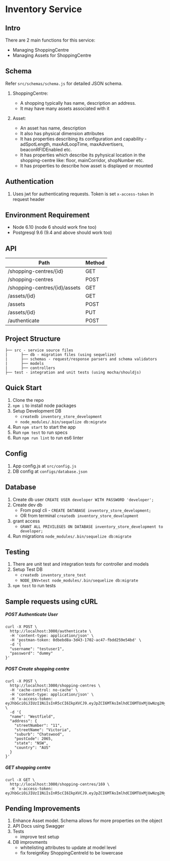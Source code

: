 # Inventory Service

## Intro

There are 2 main functions for this service:

-   Managing ShoppingCentre
-   Managing Assets for ShoppingCentre


## Schema

Refer `src/schemas/schema.js` for detailed JSON schema.

1. ShoppingCentre:
    - A shopping typically has name, description an address.
    - It may have many assets associated with it

2. Asset:
    - An asset has name, description
    - It also has physical dimension attributes
    - It has properties describing its configuration and capability - adSpotLength, maxAdLoopTime, maxAdvertisers, beaconRFIDEnabled etc.
    - It has properties which describe its pyhysical location in the shopping-centre like: floor, mainCorridor, shopNumber etc.
    - It has properties to describe how asset is displayed or mounted



## Authentication
1. Uses jwt for authenticating requests. Token is set `x-access-token` in request header

## Environment Requirement

-   Node 6.10 (node 6 should work fine too)
-   Postgresql 9.6 (9.4 and above should work too)

## API

| Path                                                    | Method |
| ------------------------------------------------------- | ------ |
| /shopping-centres/{id}                                  | GET    |
| /shopping-centres                                       | POST   |
| /shopping-centres/{id}/assets                           | GET    |
| /assets/{id}                                            | GET    |
| /assets                                                 | POST   |
| /assets/{id}                                            | PUT    |
| /authenticate                                           | POST   |


## Project Structure

```
├── src - service source files
|      ├── db - migration files (using sequelize)
|      ├── schemas - request/response parsers and schema validators
|      ├── models
|      ├── controllers
├── test - integration and unit tests (using mocha/shouldjs)
```

## Quick Start

1. Clone the repo
2. `npm i` to install node packages
3. Setup Development DB
    - `createdb inventory_store_development`
    - `node_modules/.bin/sequelize db:migrate`
4. Run `npm start` to start the app
5. Run `npm test` to run specs
6. Run `npm run lint` to run es6 linter

## Config
1. App config.js at `src/config.js`
2. DB config at `configs/database.json`

## Database

1. Create db user `CREATE USER developer WITH PASSWORD 'developer';`
2. Create dev db
    - From psql cli - `CREATE DATABASE inventory_store_development;`
    - OR from terminal `createdb inventory_store_development`
3. grant access
    - `GRANT ALL PRIVILEGES ON DATABASE inventory_store_development to developer;`
4. Run migrations `node_modules/.bin/sequelize db:migrate`

## Testing

1. There are unit test and integration tests for controller and models
2. Setup Test DB
    - `createdb inventory_store_test`
    - `NODE_ENV=test node_modules/.bin/sequelize db:migrate`
3. `npm test` to run tests

## Sample requests using cURL

##### POST Authenticate User
```
curl -X POST \
  http://localhost:3000/authenticate \
  -H 'content-type: application/json' \
  -H 'postman-token: 0dbebd8a-3d43-1702-ac47-fbdd259e54bd' \
  -d '{
  "username": "testuser1",
  "password": "dummy"
}'
```
##### POST Create shopping centre
```
curl -X POST \
  http://localhost:3000/shopping-centres \
  -H 'cache-control: no-cache' \
  -H 'content-type: application/json' \
  -H 'x-access-token: eyJhbGciOiJIUzI1NiIsInR5cCI6IkpXVCJ9.eyJpZCI6MTAsImlhdCI6MTUxMjUwNzg2NywiZXhwIjoxNTEyNTExNDY3fQ.OtQaFY4sB1aj9DDjpXe_9oRykZeL14MM_qM1V5Z6e7Q' \
  -d '{
  "name": "Westfield",
  "address": {
    "streetNumber": "11",
    "streetName": "Victoria",
    "suburb": "Chatswood",
    "postCode": 2065,
    "state": "NSW",
    "country": "AUS"
  }
}'
```
##### GET shopping centre
```
curl -X GET \
  http://localhost:3000/shopping-centres/169 \
  -H 'x-access-token: eyJhbGciOiJIUzI1NiIsInR5cCI6IkpXVCJ9.eyJpZCI6MTAsImlhdCI6MTUxMjUwNzg2NywiZXhwIjoxNTEyNTExNDY3fQ.OtQaFY4sB1aj9DDjpXe_9oRykZeL14MM_qM1V5Z6e7Q'
```

## Pending Improvements
1. Enhance Asset model. Schema allows for more properties on the object
2. API Docs using Swagger
3. Tests
     - improve test setup
4. DB improvments
    - whitelisting attributes to update at model level
    - fix foreignKey ShoppingCentreId to be lowercase
